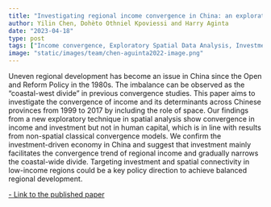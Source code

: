 ```yaml
---
title: "Investigating regional income convergence in China: an exploratory spatio-temporal perspective"
author: Yilin Chen, Dohèto Othniel Kpoviessi and Harry Aginta 
date: "2023-04-18"
type: post
tags: ["Income convergence, Exploratory Spatial Data Analysis, Investment, Human Capital, China "]
image: "static/images/team/chen-aguinta2022-image.png"
---
```




Uneven regional development has become an issue in China since the Open and Reform Policy in the 1980s. The imbalance can be observed as the “coastal-west divide” in previous convergence studies. This paper aims to investigate the convergence of income and its determinants across Chinese provinces from 1999 to 2017 by including the role of space. Our findings from a new exploratory technique in spatial analysis show convergence in income and investment but not in human capital, which is in line with results from non-spatial classical convergence models. We confirm the investment-driven economy in China and suggest that investment mainly facilitates the convergence trend of regional income and gradually narrows the coastal-wide divide. Targeting investment and spatial connectivity in low-income regions could be a key policy direction to achieve balanced regional development.



[- Link to the published paper](https://link.springer.com/article/10.1007/s12076-023-00343-x)







